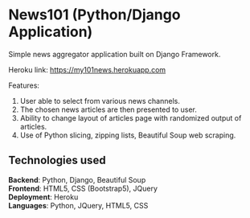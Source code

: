 # News101 (Python/Django Application)

Simple news aggregator application built on Django Framework.

Heroku link:  https://my101news.herokuapp.com

Features:

1.  User able to select from various news channels.
2.  The chosen news articles are then presented to user.
3.  Ability to change layout of articles page with randomized output of articles.
4.  Use of Python slicing, zipping lists, Beautiful Soup web scraping.  

  
## Technologies used


<b>Backend</b>: Python, Django, Beautiful Soup<br>
<b>Frontend</b>: HTML5, CSS (Bootstrap5), JQuery <br>
<b>Deployment</b>: Heroku <br>
<b>Languages</b>: Python, JQuery, HTML5, CSS <br>
